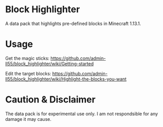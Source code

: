 # Block Highlighter
A data pack that highlights pre-defined blocks in Minecraft 1.13.1.

# Usage
Get the magic sticks:
https://github.com/admin-ll55/block_highlighter/wiki/Getting-started

Edit the target blocks:
https://github.com/admin-ll55/block_highlighter/wiki/Highlight-the-blocks-you-want

# Caution & Disclaimer
The data pack is for experimental use only.
I am not respondsible for any damage it may cause.
